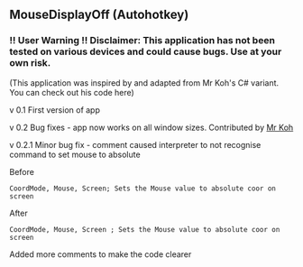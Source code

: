 ## MouseDisplayOff (Autohotkey)
### !! User Warning !! Disclaimer: This application has not been tested on various devices and could cause bugs. Use at your own risk.
(This application was inspired by and adapted from Mr Koh's C# variant. You can check out his code here)

v 0.1
First version of app

v 0.2
Bug fixes - app now works on all window sizes. Contributed by [Mr Koh](https://github.com/Kennethkcpdhs)

v 0.2.1
Minor bug fix - comment caused interpreter to not recognise command to set mouse to absolute

  Before
  
  ` CoordMode, Mouse, Screen; Sets the Mouse value to absolute coor on screen `
  
  After
  
  ` CoordMode, Mouse, Screen ; Sets the Mouse value to absolute coor on screen `
  
Added more comments to make the code clearer



